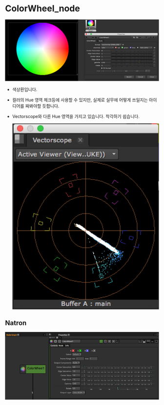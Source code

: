 # ColorWheel\_node

![](../../.gitbook/assets/colorwheel_node.png)

* 색상환입니다.
* 컬러의 Hue 영역 체크등에 사용할 수 있지만, 실제로 실무에 어떻게 쓰일지는 아이디어를 짜봐야할 듯합니다.
* Vectorscope와 다른 Hue 영역을 가지고 있습니다. 착각하기 쉽습니다. 

  ![](../../.gitbook/assets/namsan_vectorscope.png)

## Natron

![](../../.gitbook/assets/natron_node_colorwheel.png)

